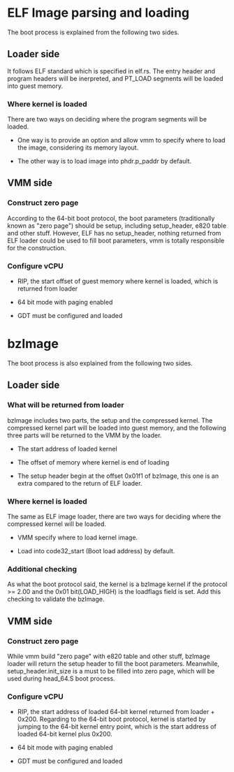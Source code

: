 # ELF Image parsing and loading

The boot process is explained from the following two sides.

## Loader side

It follows ELF standard which is specified in elf.rs.
The entry header and program headers will be inerpreted, and PT_LOAD segments
will be loaded into guest memory.

### Where kernel is loaded

There are two ways on deciding where the program segments will be loaded.

- One way is to provide an option and allow vmm to specify where to load the
  image, considering its memory layout.

- The other way is to load image into phdr.p_paddr by default.

## VMM side

### Construct zero page

According to the 64-bit boot protocol, the boot parameters (traditionally known
as "zero page") should be setup, including setup_header, e820 table and other
stuff. However, ELF has no setup_header, nothing returned from ELF loader could
be used to fill boot parameters, vmm is totally responsible for the construction.

### Configure vCPU

- RIP, the start offset of guest memory where kernel is loaded, which is
  returned from loader

- 64 bit mode with paging enabled

- GDT must be configured and loaded

# bzImage

The boot process is also explained from the following two sides.

## Loader side

### What will be returned from loader

bzImage includes two parts, the setup and the compressed kernel. The compressed
kernel part will be loaded into guest memory, and the following three parts
will be returned to the VMM by the loader.

- The start address of loaded kernel

- The offset of memory where kernel is end of loading

- The setup header begin at the offset 0x01f1 of bzImage, this one is an extra
  compared to the return of ELF loader.

### Where kernel is loaded

The same as ELF image loader, there are two ways for deciding where the
compressed kernel will be loaded.

- VMM specify where to load kernel image.

- Load into code32_start (Boot load address) by default.

### Additional checking

As what the boot protocol said, the kernel is a bzImage kernel if the
protocol >= 2.00 and the 0x01 bit(LOAD_HIGH) is the loadflags field is set. Add
this checking to validate the bzImage.

## VMM side

### Construct zero page

While vmm build "zero page" with e820 table and other stuff, bzImage loader will
return the setup header to fill the boot parameters. Meanwhile,
setup_header.init_size is a must to be filled into zero page, which will be used
during head_64.S boot process.

### Configure vCPU

- RIP, the start address of loaded 64-bit kernel returned from loader + 0x200.
  Regarding to the 64-bit boot protocol, kernel is started by jumping to the
  64-bit kernel entry point, which is the start address of loaded 64-bit kernel
  plus 0x200.

- 64 bit mode with paging enabled

- GDT must be configured and loaded


